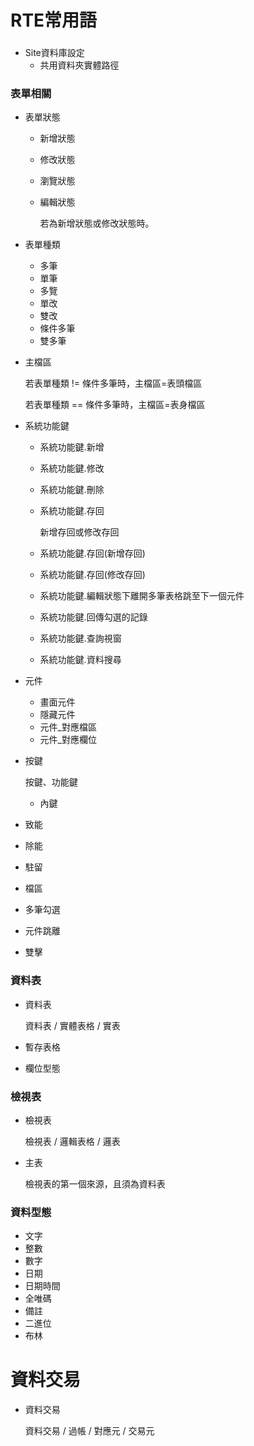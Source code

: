 # RTE常用語
### 
* <rte>Site資料庫設定</rte>
    * <rte>共用資料夾實體路徑</rte>
### 表單相關
* <rte>表單狀態</rte>
    * <rte>新增狀態</rte>
    * <rte>修改狀態</rte>
    * <rte>瀏覽狀態</rte>
    * <rte>編輯狀態</rte>

        若為<rte>新增狀態</rte>或<rte>修改狀態</rte>時。

* <rte>表單種類</rte>
    * <rte>多筆</rte>
    * <rte>單筆</rte>
    * <rte>多覽</rte>
    * <rte>單改</rte>
    * <rte>雙改</rte>
    * <rte>條件多筆</rte>
    * <rte>雙多筆</rte>

* <rte>主檔區</rte>

    若<rte>表單種類</rte> != <rte>條件多筆</rte>時，主檔區=表頭檔區

    若<rte>表單種類</rte> == <rte>條件多筆</rte>時，主檔區=表身檔區

* <rte>系統功能鍵</rte>
    * <rte>系統功能鍵.新增</rte>
    * <rte>系統功能鍵.修改</rte>
    * <rte>系統功能鍵.刪除</rte>
    * <rte>系統功能鍵.存回</rte>

        新增存回或修改存回

    * <rte>系統功能鍵.存回(新增存回)</rte>
    * <rte>系統功能鍵.存回(修改存回)</rte>
    * <rte>系統功能鍵.編輯狀態下離開多筆表格跳至下一個元件</rte>
    * <rte>系統功能鍵.回傳勾選的記錄</rte>
    * <rte>系統功能鍵.查詢視窗</rte>
    * <rte>系統功能鍵.資料搜尋</rte>

* <rte>元件</rte>    
    * <rte>畫面元件</rte>    
    * <rte>隱藏元件</rte>    
    * <rte>元件_對應檔區</rte>
    * <rte>元件_對應欄位</rte>
* <rte>按鍵</rte>    

    按鍵、功能鍵

    * <rte>內鍵</rte>    

* <rte>致能</rte>
* <rte>除能</rte>
* <rte>駐留</rte>
* <rte>檔區</rte>
* <rte>多筆勾選</rte>
* <rte>元件跳離</rte>
* <rte>雙擊</rte>


### 資料表
* <rte>資料表</rte>

    資料表 / 實體表格 / 實表

* <rte>暫存表格</rte>
* <rte>欄位型態</rte>


### 檢視表
* <rte>檢視表</rte>

    檢視表 / 邏輯表格 / 邏表

* <rte>主表</rte>

    <rte>檢視表</rte>的第一個來源，且須為<rte>資料表</rte>

### 資料型態
* <rte>文字</rte>
* <rte>整數</rte>
* <rte>數字</rte>
* <rte>日期</rte>
* <rte>日期時間</rte>
* <rte>全唯碼</rte>
* <rte>備註</rte>
* <rte>二進位</rte>
* <rte>布林</rte>

# 資料交易
* <rte>資料交易</rte>

    資料交易 / 過帳 / 對應元 / 交易元

